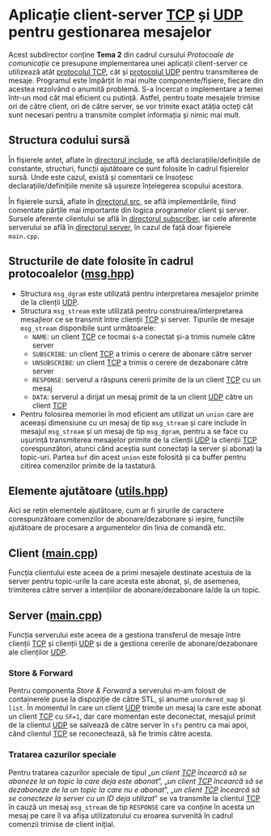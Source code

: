 [include]: include/
[src]: src/
[src-subscriber]: src/subscriber/
[src-server]: src/server/

[msg-hpp]: include/msg.hpp

[utils-hpp]: include/utils.hpp

[client-main-cpp]: src/subscriber/main.cpp
[server-main-cpp]: src/server/main.cpp

[tcp]: https://en.wikipedia.org/wiki/Transmission_Control_Protocol
[udp]: https://en.wikipedia.org/wiki/User_Datagram_Protocol

# Aplicație client-server [TCP][tcp] și [UDP][udp] pentru gestionarea mesajelor
Acest subdirector conține **Tema 2** din cadrul cursului _Protocoale de comunicație_ ce presupune implementarea unei aplicații client-server ce utilizează atât [protocolul TCP][tcp], cât și [protocolul UDP][udp] pentru transmiterea de mesaje. Programul este împărțit în mai multe componente/fișiere, fiecare din acestea rezolvând o anumită problemă. S-a încercat o implementare a temei într-un mod cât mai eficient cu putință. Astfel, pentru toate mesajele trimise ori de către client, ori de către server, se vor trimite exact atâția octeți cât sunt necesari pentru a transmite complet informația și nimic mai mult.

## Structura codului sursă
În fișierele antet, aflate în [directorul include][include], se află declarațiile/definițiile de constante, structuri, funcții ajutătoare ce sunt folosite în cadrul fișierelor sursă. Unde este cazul, există și comentarii ce însoțesc declarațiile/definițiile menite să ușureze înțelegerea scopului acestora.

În fișierele sursă, aflate în [directorul src][src], se află implementările, fiind comentate părțile mai importante din logica programelor client și server. Sursele aferente clientului se află în [directorul subscriber][src-subscriber], iar cele aferente serverului se află în [directorul server][src-server], în cazul de față doar fișierele `main.cpp`.

## Structurile de date folosite în cadrul protocoalelor ([msg.hpp][msg-hpp])
+ Structura `msg_dgram` este utilizată pentru interpretarea mesajelor primite de la clienții [UDP][udp].
+ Structura `msg_stream` este utilizată pentru construirea/interpretarea mesajleor ce se transmit între clienții [TCP][tcp] și server. Tipurile de mesaje `msg_stream` disponibile sunt următoarele:
  + `NAME`: un client [TCP][tcp] ce tocmai s-a conectat și-a trimis numele către server
  + `SUBSCRIBE`: un client [TCP][tcp] a trimis o cerere de abonare către server
  + `UNSUBSCRIBE`: un client [TCP][tcp] a trimis o cerere de dezabonare către server
  + `RESPONSE`: serverul a răspuns cererii primite de la un client [TCP][tcp] cu un mesaj
  + `DATA`: serverul a dirijat un mesaj primit de la un client [UDP][udp] către un client [TCP][tcp]
+ Pentru folosirea memoriei în mod eficient am utilizat un `union` care are aceeași dimensiune cu un mesaj de tip `msg_stream` și care include în mesajul `msg_stream` și un mesaj de tip `msg_dgram`, pentru a se face cu ușurință transmiterea mesajelor primite de la clienții [UDP][udp] la clienții [TCP][tcp] corespunzători, atunci când aceștia sunt conectați la server și abonați la topic-uri. Partea `buf` din acest `union` este folosită și ca buffer pentru citirea comenzilor primite de la tastatură.

## Elemente ajutătoare ([utils.hpp][utils-hpp])
Aici se rețin elementele ajutătoare, cum ar fi șirurile de caractere corespunzătoare comenzilor de abonare/dezabonare și ieșire, funcțiile ajutătoare de procesare a argumentelor din linia de comandă etc.

## Client ([main.cpp][client-main-cpp])
Funcția clientului este aceea de a primi mesajele destinate acestuia de la server pentru topic-urile la care acesta este abonat, și, de asemenea, trimiterea către server a intențiilor de abonare/dezabonare la/de la un topic.

## Server ([main.cpp][server-main-cpp])
Funcția serverului este aceea de a gestiona transferul de mesaje între clienții [TCP][tcp] și clienții [UDP][udp] și de a gestiona cererile de abonare/dezabonare ale clienților [UDP][udp].

### Store & Forward
Pentru componenta _Store & Forward_ a serverului m-am folosit de containerele puse la dispoziție de către STL, și anume `unordered_map` și `list`. În momentul în care un client [UDP][udp] trimite un mesaj la care este abonat un client [TCP][tcp] cu `SF=1`, dar care momentan este deconectat, mesajul primit de la clientul [UDP][udp] se salvează de către server în `sfs` pentru ca mai apoi, când clientul [TCP][tcp] se reconectează, să fie trimis către acesta.

### Tratarea cazurilor speciale
Pentru tratarea cazurilor speciale de tipul „_un client [TCP][tcp] încearcă să se aboneze la un topic la care deja este abonat_”, „_un client [TCP][tcp] încearcă să se dezaboneze de la un topic la care nu e abonat_”, „_un client [TCP][tcp] încearcă să se conecteze la server cu un ID deja utilizat_” se va transmite la clientul [TCP][tcp] în cauză un mesaj `msg_stream` de tip `RESPONSE` care va conține în acesta un mesaj pe care îl va afișa utilizatorului cu eroarea survenită în cadrul comenzii trimise de client inițial.
